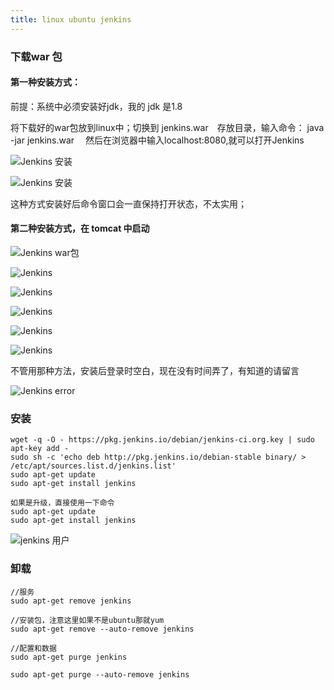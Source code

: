 ```yaml
---
title: linux ubuntu jenkins 
---
```

### 下载war 包

#### 第一种安装方式：

前提：系统中必须安装好jdk，我的 jdk 是1.8

将下载好的war包放到linux中；切换到 jenkins.war　存放目录，输入命令： java -jar jenkins.war　
然后在浏览器中输入localhost:8080,就可以打开Jenkins

![Jenkins 安装](/img/linux_ubuntu_jenkins/01_install01 "Jenkins 安装")

![Jenkins 安装](/img/linux_ubuntu_jenkins/01_install02 "Jenkins 安装")

这种方式安装好后命令窗口会一直保持打开状态，不太实用；

#### 第二种安装方式，在 tomcat 中启动

![Jenkins war包](/img/linux_ubuntu_jenkins/01.png "Jenkins war包")

![Jenkins](/img/linux_ubuntu_jenkins/02.png "Jenkins")

![Jenkins](/img/linux_ubuntu_jenkins/03.png "Jenkins")

![Jenkins](/img/linux_ubuntu_jenkins/04.png "Jenkins")

![Jenkins](/img/linux_ubuntu_jenkins/05.png "Jenkins")

![Jenkins](/img/linux_ubuntu_jenkins/windows.png "Jenkins")

不管用那种方法，安装后登录时空白，现在没有时间弄了，有知道的请留言

![Jenkins error](/img/linux_ubuntu_jenkins/06_error.png "Jenkins error")



### 安装

```
wget -q -O - https://pkg.jenkins.io/debian/jenkins-ci.org.key | sudo apt-key add -
sudo sh -c 'echo deb http://pkg.jenkins.io/debian-stable binary/ > /etc/apt/sources.list.d/jenkins.list'
sudo apt-get update
sudo apt-get install jenkins

如果是升级，直接使用一下命令
sudo apt-get update
sudo apt-get install jenkins
```

![jenkins 用户](/img/linux_ubuntu_jenkins/jenkins_user.png "Jenkins 用户")

### 卸载

```
//服务
sudo apt-get remove jenkins

//安装包，注意这里如果不是ubuntu那就yum
sudo apt-get remove --auto-remove jenkins

//配置和数据
sudo apt-get purge jenkins

sudo apt-get purge --auto-remove jenkins
```